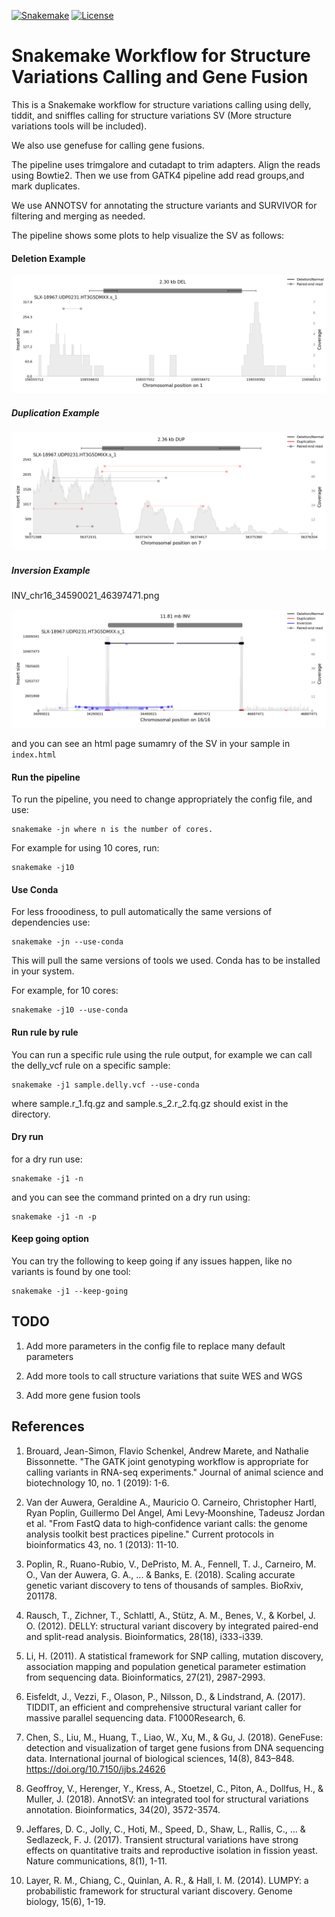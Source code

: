 
[![Snakemake](https://img.shields.io/badge/snakemake-≥6.0.2-brightgreen.svg)](https://snakemake.github.io)
[![License](https://img.shields.io/badge/License-BSD_3--Clause-blue.svg)](https://opensource.org/licenses/BSD-3-Clause)

Snakemake Workflow for Structure Variations Calling and Gene Fusion 
=======================================================================================================================


This is a Snakemake workflow for structure variations calling using delly, tiddit, and sniffles calling for structure variations SV (More structure variations tools will be included). 

We also use genefuse for calling gene fusions. 

The pipeline uses trimgalore and cutadapt to trim adapters. Align the reads using Bowtie2. 
Then we use from GATK4 pipeline add read groups,and mark duplicates.  

We use ANNOTSV for annotating the structure variants and SURVIVOR for filtering and merging as needed. 

The pipeline shows some plots to help visualize the SV as follows: 

#### Deletion Example 

![DEL_chr1_156556862_156559163.png](samplot-out/DEL_chr1_156556862_156559163.png)

##### Duplication Example 

![DUP_chr7_56372767_56375125.png](samplot-out/DUP_chr7_56372767_56375125.png)

##### Inversion Example 

INV_chr16_34590021_46397471.png

![INV_chr16_34590021_46397471.png](samplot-out/INV_chr16_34590021_46397471.png)


and you can see an html page sumamry of the SV in your sample in `index.html`

#### Run the pipeline 

To run the pipeline, you need to change appropriately the config file, and use:

    snakemake -jn where n is the number of cores. 

For example for using 10 cores, run:

    snakemake -j10


#### Use Conda 

For less frooodiness, to pull automatically the same versions of dependencies use: 

    snakemake -jn --use-conda 

This will pull the same versions of tools we used. Conda has to be installed in your system. 

For example, for 10 cores: 
 
    snakemake -j10 --use-conda 

#### Run rule by rule 

You can run a specific rule using the rule output, for example we can call the delly_vcf rule on a specific sample: 
 
    snakemake -j1 sample.delly.vcf --use-conda  

where sample.r_1.fq.gz and sample.s_2.r_2.fq.gz should exist in the directory. 


#### Dry run 

for a dry run use: 

    snakemake -j1 -n 

and you can see the command printed on a dry run using: 

    snakemake -j1 -n -p 

#### Keep going option 


You can try the following to keep going if any issues happen, like no variants is found by one tool: 
    
    snakemake -j1 --keep-going 


## TODO 

1. Add more parameters in the config file to replace many default parameters 

2. Add more tools to call structure variations that suite WES and WGS 

4. Add  more gene fusion tools 


## References

1. Brouard, Jean-Simon, Flavio Schenkel, Andrew Marete, and Nathalie Bissonnette. "The GATK joint genotyping workflow is appropriate for calling variants in RNA-seq experiments." Journal of animal science and biotechnology 10, no. 1 (2019): 1-6.

2. Van der Auwera, Geraldine A., Mauricio O. Carneiro, Christopher Hartl, Ryan Poplin, Guillermo Del Angel, Ami Levy‐Moonshine, Tadeusz Jordan et al. "From FastQ data to high‐confidence variant calls: the genome analysis toolkit best practices pipeline." Current protocols in bioinformatics 43, no. 1 (2013): 11-10.

3. Poplin, R., Ruano-Rubio, V., DePristo, M. A., Fennell, T. J., Carneiro, M. O., Van der Auwera, G. A., ... & Banks, E. (2018). Scaling accurate genetic variant discovery to tens of thousands of samples. BioRxiv, 201178.

4. Rausch, T., Zichner, T., Schlattl, A., Stütz, A. M., Benes, V., & Korbel, J. O. (2012). DELLY: structural variant discovery by integrated paired-end and split-read analysis. Bioinformatics, 28(18), i333-i339.

5. Li, H. (2011). A statistical framework for SNP calling, mutation discovery, association mapping and population genetical parameter estimation from sequencing data. Bioinformatics, 27(21), 2987-2993.

6. Eisfeldt, J., Vezzi, F., Olason, P., Nilsson, D., & Lindstrand, A. (2017). TIDDIT, an efficient and comprehensive structural variant caller for massive parallel sequencing data. F1000Research, 6.

7. Chen, S., Liu, M., Huang, T., Liao, W., Xu, M., & Gu, J. (2018). GeneFuse: detection and visualization of target gene fusions from DNA sequencing data. International journal of biological sciences, 14(8), 843–848. https://doi.org/10.7150/ijbs.24626

8. Geoffroy, V., Herenger, Y., Kress, A., Stoetzel, C., Piton, A., Dollfus, H., & Muller, J. (2018). AnnotSV: an integrated tool for structural variations annotation. Bioinformatics, 34(20), 3572-3574.

9. Jeffares, D. C., Jolly, C., Hoti, M., Speed, D., Shaw, L., Rallis, C., ... & Sedlazeck, F. J. (2017). Transient structural variations have strong effects on quantitative traits and reproductive isolation in fission yeast. Nature communications, 8(1), 1-11.

10. Layer, R. M., Chiang, C., Quinlan, A. R., & Hall, I. M. (2014). LUMPY: a probabilistic framework for structural variant discovery. Genome biology, 15(6), 1-19.

